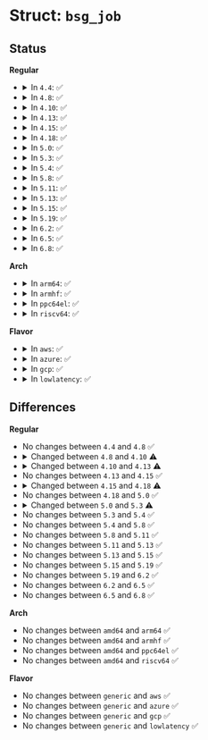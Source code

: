 # Struct: <code>bsg_job</code>

## Status
<b>Regular</b>
<ul>
<li>
<details>
<summary>In <code>4.4</code>: ✅</summary>

```c
struct bsg_job {
    struct device *dev;
    struct request *req;
    void *request;
    void *reply;
    unsigned int request_len;
    unsigned int reply_len;
    struct bsg_buffer request_payload;
    struct bsg_buffer reply_payload;
    void *dd_data;
};
```
</details>
</li>
<li>
<details>
<summary>In <code>4.8</code>: ✅</summary>

```c
struct bsg_job {
    struct device *dev;
    struct request *req;
    void *request;
    void *reply;
    unsigned int request_len;
    unsigned int reply_len;
    struct bsg_buffer request_payload;
    struct bsg_buffer reply_payload;
    void *dd_data;
};
```
</details>
</li>
<li>
<details>
<summary>In <code>4.10</code>: ✅</summary>

```c
struct bsg_job {
    struct device *dev;
    struct request *req;
    struct kref kref;
    void *request;
    void *reply;
    unsigned int request_len;
    unsigned int reply_len;
    struct bsg_buffer request_payload;
    struct bsg_buffer reply_payload;
    void *dd_data;
};
```
</details>
</li>
<li>
<details>
<summary>In <code>4.13</code>: ✅</summary>

```c
struct bsg_job {
    struct scsi_request sreq;
    struct device *dev;
    struct request *req;
    struct kref kref;
    void *request;
    void *reply;
    unsigned int request_len;
    unsigned int reply_len;
    struct bsg_buffer request_payload;
    struct bsg_buffer reply_payload;
    void *dd_data;
};
```
</details>
</li>
<li>
<details>
<summary>In <code>4.15</code>: ✅</summary>

```c
struct bsg_job {
    struct scsi_request sreq;
    struct device *dev;
    struct request *req;
    struct kref kref;
    void *request;
    void *reply;
    unsigned int request_len;
    unsigned int reply_len;
    struct bsg_buffer request_payload;
    struct bsg_buffer reply_payload;
    void *dd_data;
};
```
</details>
</li>
<li>
<details>
<summary>In <code>4.18</code>: ✅</summary>

```c
struct bsg_job {
    struct device *dev;
    struct kref kref;
    unsigned int timeout;
    void *request;
    void *reply;
    unsigned int request_len;
    unsigned int reply_len;
    struct bsg_buffer request_payload;
    struct bsg_buffer reply_payload;
    int result;
    unsigned int reply_payload_rcv_len;
    void *dd_data;
};
```
</details>
</li>
<li>
<details>
<summary>In <code>5.0</code>: ✅</summary>

```c
struct bsg_job {
    struct device *dev;
    struct kref kref;
    unsigned int timeout;
    void *request;
    void *reply;
    unsigned int request_len;
    unsigned int reply_len;
    struct bsg_buffer request_payload;
    struct bsg_buffer reply_payload;
    int result;
    unsigned int reply_payload_rcv_len;
    void *dd_data;
};
```
</details>
</li>
<li>
<details>
<summary>In <code>5.3</code>: ✅</summary>

```c
struct bsg_job {
    struct device *dev;
    struct kref kref;
    unsigned int timeout;
    void *request;
    void *reply;
    unsigned int request_len;
    unsigned int reply_len;
    struct bsg_buffer request_payload;
    struct bsg_buffer reply_payload;
    int result;
    unsigned int reply_payload_rcv_len;
    struct request *bidi_rq;
    struct bio *bidi_bio;
    void *dd_data;
};
```
</details>
</li>
<li>
<details>
<summary>In <code>5.4</code>: ✅</summary>

```c
struct bsg_job {
    struct device *dev;
    struct kref kref;
    unsigned int timeout;
    void *request;
    void *reply;
    unsigned int request_len;
    unsigned int reply_len;
    struct bsg_buffer request_payload;
    struct bsg_buffer reply_payload;
    int result;
    unsigned int reply_payload_rcv_len;
    struct request *bidi_rq;
    struct bio *bidi_bio;
    void *dd_data;
};
```
</details>
</li>
<li>
<details>
<summary>In <code>5.8</code>: ✅</summary>

```c
struct bsg_job {
    struct device *dev;
    struct kref kref;
    unsigned int timeout;
    void *request;
    void *reply;
    unsigned int request_len;
    unsigned int reply_len;
    struct bsg_buffer request_payload;
    struct bsg_buffer reply_payload;
    int result;
    unsigned int reply_payload_rcv_len;
    struct request *bidi_rq;
    struct bio *bidi_bio;
    void *dd_data;
};
```
</details>
</li>
<li>
<details>
<summary>In <code>5.11</code>: ✅</summary>

```c
struct bsg_job {
    struct device *dev;
    struct kref kref;
    unsigned int timeout;
    void *request;
    void *reply;
    unsigned int request_len;
    unsigned int reply_len;
    struct bsg_buffer request_payload;
    struct bsg_buffer reply_payload;
    int result;
    unsigned int reply_payload_rcv_len;
    struct request *bidi_rq;
    struct bio *bidi_bio;
    void *dd_data;
};
```
</details>
</li>
<li>
<details>
<summary>In <code>5.13</code>: ✅</summary>

```c
struct bsg_job {
    struct device *dev;
    struct kref kref;
    unsigned int timeout;
    void *request;
    void *reply;
    unsigned int request_len;
    unsigned int reply_len;
    struct bsg_buffer request_payload;
    struct bsg_buffer reply_payload;
    int result;
    unsigned int reply_payload_rcv_len;
    struct request *bidi_rq;
    struct bio *bidi_bio;
    void *dd_data;
};
```
</details>
</li>
<li>
<details>
<summary>In <code>5.15</code>: ✅</summary>

```c
struct bsg_job {
    struct device *dev;
    struct kref kref;
    unsigned int timeout;
    void *request;
    void *reply;
    unsigned int request_len;
    unsigned int reply_len;
    struct bsg_buffer request_payload;
    struct bsg_buffer reply_payload;
    int result;
    unsigned int reply_payload_rcv_len;
    struct request *bidi_rq;
    struct bio *bidi_bio;
    void *dd_data;
};
```
</details>
</li>
<li>
<details>
<summary>In <code>5.19</code>: ✅</summary>

```c
struct bsg_job {
    struct device *dev;
    struct kref kref;
    unsigned int timeout;
    void *request;
    void *reply;
    unsigned int request_len;
    unsigned int reply_len;
    struct bsg_buffer request_payload;
    struct bsg_buffer reply_payload;
    int result;
    unsigned int reply_payload_rcv_len;
    struct request *bidi_rq;
    struct bio *bidi_bio;
    void *dd_data;
};
```
</details>
</li>
<li>
<details>
<summary>In <code>6.2</code>: ✅</summary>

```c
struct bsg_job {
    struct device *dev;
    struct kref kref;
    unsigned int timeout;
    void *request;
    void *reply;
    unsigned int request_len;
    unsigned int reply_len;
    struct bsg_buffer request_payload;
    struct bsg_buffer reply_payload;
    int result;
    unsigned int reply_payload_rcv_len;
    struct request *bidi_rq;
    struct bio *bidi_bio;
    void *dd_data;
};
```
</details>
</li>
<li>
<details>
<summary>In <code>6.5</code>: ✅</summary>

```c
struct bsg_job {
    struct device *dev;
    struct kref kref;
    unsigned int timeout;
    void *request;
    void *reply;
    unsigned int request_len;
    unsigned int reply_len;
    struct bsg_buffer request_payload;
    struct bsg_buffer reply_payload;
    int result;
    unsigned int reply_payload_rcv_len;
    struct request *bidi_rq;
    struct bio *bidi_bio;
    void *dd_data;
};
```
</details>
</li>
<li>
<details>
<summary>In <code>6.8</code>: ✅</summary>

```c
struct bsg_job {
    struct device *dev;
    struct kref kref;
    unsigned int timeout;
    void *request;
    void *reply;
    unsigned int request_len;
    unsigned int reply_len;
    struct bsg_buffer request_payload;
    struct bsg_buffer reply_payload;
    int result;
    unsigned int reply_payload_rcv_len;
    struct request *bidi_rq;
    struct bio *bidi_bio;
    void *dd_data;
};
```
</details>
</li>
</ul>
<b>Arch</b>
<ul>
<li>
<details>
<summary>In <code>arm64</code>: ✅</summary>

```c
struct bsg_job {
    struct device *dev;
    struct kref kref;
    unsigned int timeout;
    void *request;
    void *reply;
    unsigned int request_len;
    unsigned int reply_len;
    struct bsg_buffer request_payload;
    struct bsg_buffer reply_payload;
    int result;
    unsigned int reply_payload_rcv_len;
    struct request *bidi_rq;
    struct bio *bidi_bio;
    void *dd_data;
};
```
</details>
</li>
<li>
<details>
<summary>In <code>armhf</code>: ✅</summary>

```c
struct bsg_job {
    struct device *dev;
    struct kref kref;
    unsigned int timeout;
    void *request;
    void *reply;
    unsigned int request_len;
    unsigned int reply_len;
    struct bsg_buffer request_payload;
    struct bsg_buffer reply_payload;
    int result;
    unsigned int reply_payload_rcv_len;
    struct request *bidi_rq;
    struct bio *bidi_bio;
    void *dd_data;
};
```
</details>
</li>
<li>
<details>
<summary>In <code>ppc64el</code>: ✅</summary>

```c
struct bsg_job {
    struct device *dev;
    struct kref kref;
    unsigned int timeout;
    void *request;
    void *reply;
    unsigned int request_len;
    unsigned int reply_len;
    struct bsg_buffer request_payload;
    struct bsg_buffer reply_payload;
    int result;
    unsigned int reply_payload_rcv_len;
    struct request *bidi_rq;
    struct bio *bidi_bio;
    void *dd_data;
};
```
</details>
</li>
<li>
<details>
<summary>In <code>riscv64</code>: ✅</summary>

```c
struct bsg_job {
    struct device *dev;
    struct kref kref;
    unsigned int timeout;
    void *request;
    void *reply;
    unsigned int request_len;
    unsigned int reply_len;
    struct bsg_buffer request_payload;
    struct bsg_buffer reply_payload;
    int result;
    unsigned int reply_payload_rcv_len;
    struct request *bidi_rq;
    struct bio *bidi_bio;
    void *dd_data;
};
```
</details>
</li>
</ul>
<b>Flavor</b>
<ul>
<li>
<details>
<summary>In <code>aws</code>: ✅</summary>

```c
struct bsg_job {
    struct device *dev;
    struct kref kref;
    unsigned int timeout;
    void *request;
    void *reply;
    unsigned int request_len;
    unsigned int reply_len;
    struct bsg_buffer request_payload;
    struct bsg_buffer reply_payload;
    int result;
    unsigned int reply_payload_rcv_len;
    struct request *bidi_rq;
    struct bio *bidi_bio;
    void *dd_data;
};
```
</details>
</li>
<li>
<details>
<summary>In <code>azure</code>: ✅</summary>

```c
struct bsg_job {
    struct device *dev;
    struct kref kref;
    unsigned int timeout;
    void *request;
    void *reply;
    unsigned int request_len;
    unsigned int reply_len;
    struct bsg_buffer request_payload;
    struct bsg_buffer reply_payload;
    int result;
    unsigned int reply_payload_rcv_len;
    struct request *bidi_rq;
    struct bio *bidi_bio;
    void *dd_data;
};
```
</details>
</li>
<li>
<details>
<summary>In <code>gcp</code>: ✅</summary>

```c
struct bsg_job {
    struct device *dev;
    struct kref kref;
    unsigned int timeout;
    void *request;
    void *reply;
    unsigned int request_len;
    unsigned int reply_len;
    struct bsg_buffer request_payload;
    struct bsg_buffer reply_payload;
    int result;
    unsigned int reply_payload_rcv_len;
    struct request *bidi_rq;
    struct bio *bidi_bio;
    void *dd_data;
};
```
</details>
</li>
<li>
<details>
<summary>In <code>lowlatency</code>: ✅</summary>

```c
struct bsg_job {
    struct device *dev;
    struct kref kref;
    unsigned int timeout;
    void *request;
    void *reply;
    unsigned int request_len;
    unsigned int reply_len;
    struct bsg_buffer request_payload;
    struct bsg_buffer reply_payload;
    int result;
    unsigned int reply_payload_rcv_len;
    struct request *bidi_rq;
    struct bio *bidi_bio;
    void *dd_data;
};
```
</details>
</li>
</ul>

## Differences
<b>Regular</b>
<ul>
<li>
No changes between <code>4.4</code> and <code>4.8</code> ✅
</li>
<li>
<details>
<summary>Changed between <code>4.8</code> and <code>4.10</code> ⚠️</summary>
<ul>
<li>
<b>Field added. </b>
<code>struct kref kref</code>
</li>
</ul>
</details>
</li>
<li>
<details>
<summary>Changed between <code>4.10</code> and <code>4.13</code> ⚠️</summary>
<ul>
<li>
<b>Field added. </b>
<code>struct scsi_request sreq</code>
</li>
</ul>
</details>
</li>
<li>
No changes between <code>4.13</code> and <code>4.15</code> ✅
</li>
<li>
<details>
<summary>Changed between <code>4.15</code> and <code>4.18</code> ⚠️</summary>
<ul>
<li>
<b>Field added. </b>
<code>unsigned int timeout</code>
</li>
<li>
<b>Field added. </b>
<code>int result</code>
</li>
<li>
<b>Field added. </b>
<code>unsigned int reply_payload_rcv_len</code>
</li>
<li>
<b>Field removed. </b>
<code>struct scsi_request sreq</code>
</li>
<li>
<b>Field removed. </b>
<code>struct request *req</code>
</li>
</ul>
</details>
</li>
<li>
No changes between <code>4.18</code> and <code>5.0</code> ✅
</li>
<li>
<details>
<summary>Changed between <code>5.0</code> and <code>5.3</code> ⚠️</summary>
<ul>
<li>
<b>Field added. </b>
<code>struct request *bidi_rq</code>
</li>
<li>
<b>Field added. </b>
<code>struct bio *bidi_bio</code>
</li>
</ul>
</details>
</li>
<li>
No changes between <code>5.3</code> and <code>5.4</code> ✅
</li>
<li>
No changes between <code>5.4</code> and <code>5.8</code> ✅
</li>
<li>
No changes between <code>5.8</code> and <code>5.11</code> ✅
</li>
<li>
No changes between <code>5.11</code> and <code>5.13</code> ✅
</li>
<li>
No changes between <code>5.13</code> and <code>5.15</code> ✅
</li>
<li>
No changes between <code>5.15</code> and <code>5.19</code> ✅
</li>
<li>
No changes between <code>5.19</code> and <code>6.2</code> ✅
</li>
<li>
No changes between <code>6.2</code> and <code>6.5</code> ✅
</li>
<li>
No changes between <code>6.5</code> and <code>6.8</code> ✅
</li>
</ul>
<b>Arch</b>
<ul>
<li>
No changes between <code>amd64</code> and <code>arm64</code> ✅
</li>
<li>
No changes between <code>amd64</code> and <code>armhf</code> ✅
</li>
<li>
No changes between <code>amd64</code> and <code>ppc64el</code> ✅
</li>
<li>
No changes between <code>amd64</code> and <code>riscv64</code> ✅
</li>
</ul>
<b>Flavor</b>
<ul>
<li>
No changes between <code>generic</code> and <code>aws</code> ✅
</li>
<li>
No changes between <code>generic</code> and <code>azure</code> ✅
</li>
<li>
No changes between <code>generic</code> and <code>gcp</code> ✅
</li>
<li>
No changes between <code>generic</code> and <code>lowlatency</code> ✅
</li>
</ul>
